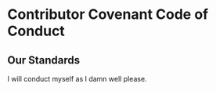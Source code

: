 # Contributor Covenant Code of Conduct

## Our Standards

I will conduct myself as I damn well please.
